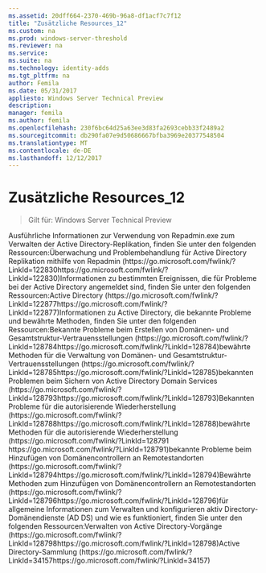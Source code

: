 ```yaml
---
ms.assetid: 20dff664-2370-469b-96a8-df1acf7c7f12
title: "Zusätzliche Resources_12"
ms.custom: na
ms.prod: windows-server-threshold
ms.reviewer: na
ms.service: 
ms.suite: na
ms.technology: identity-adds
ms.tgt_pltfrm: na
author: Femila
ms.date: 05/31/2017
appliesto: Windows Server Technical Preview
description: 
manager: femila
ms.author: femila
ms.openlocfilehash: 230f6bc64d25a63ee3d83fa2693cebb33f2489a2
ms.sourcegitcommit: db290fa07e9d50686667bfba3969e20377548504
ms.translationtype: MT
ms.contentlocale: de-DE
ms.lasthandoff: 12/12/2017
---
```

# <a name="additional-resources12"></a>Zusätzliche Resources_12

>Gilt für: Windows Server Technical Preview


<developerConceptualDocument xmlns="https://ddue.schemas.microsoft.com/authoring/2003/5" xmlns:xlink="https://www.w3.org/1999/xlink" xmlns:xsi="https://www.w3.org/2001/XMLSchema-instance" xsi:schemaLocation="https://ddue.schemas.microsoft.com/authoring/2003/5 http://clixdevr3.blob.core.windows.net/ddueschema/developer.xsd">
  <introduction>
    <para>Ausführliche Informationen zur Verwendung von Repadmin.exe zum Verwalten der Active Directory-Replikation, finden Sie unter den folgenden Ressourcen:</para><list class="bullet"><listItem><para>Überwachung und Problembehandlung für Active Directory Replikation mithilfe von Repadmin (<externalLink><linkText>https://go.microsoft.com/fwlink/?LinkId=122830</linkText><linkUri>https://go.microsoft.com/fwlink/?LinkId=122830</linkUri></externalLink>)</para></listItem></list><para>Informationen zu bestimmten Ereignissen, die für Probleme bei der Active Directory angemeldet sind, finden Sie unter den folgenden Ressourcen:</para><list class="bullet"><listItem><para>Active Directory (<externalLink><linkText>https://go.microsoft.com/fwlink/?LinkId=122877</linkText><linkUri>https://go.microsoft.com/fwlink/?LinkId=122877</linkUri></externalLink>)</para></listItem></list><para>Informationen zu Active Directory, die bekannte Probleme und bewährte Methoden, finden Sie unter den folgenden Ressourcen:</para><list class="bullet"><listItem><para>Bekannte Probleme beim Erstellen von Domänen- und Gesamtstruktur-Vertrauensstellungen (<externalLink><linkText>https://go.microsoft.com/fwlink/?LinkId=128784</linkText><linkUri>https://go.microsoft.com/fwlink/?LinkId=128784</linkUri></externalLink>)</para></listItem><listItem><para>bewährte Methoden für die Verwaltung von Domänen- und Gesamtstruktur-Vertrauensstellungen (<externalLink><linkText>https://go.microsoft.com/fwlink/?LinkId=128785</linkText><linkUri>https://go.microsoft.com/fwlink/?LinkId=128785</linkUri></externalLink>)</para></listItem><listItem><para>bekannten Problemen beim Sichern von Active Directory Domain Services (<externalLink><linkText>https://go.microsoft.com/fwlink/?LinkId=128793</linkText><linkUri>https://go.microsoft.com/fwlink/?LinkId=128793</linkUri></externalLink>)</para></listItem><listItem><para>Bekannten Probleme für die autorisierende Wiederherstellung (<externalLink><linkText>https://go.microsoft.com/fwlink/?LinkId=128788</linkText><linkUri>https://go.microsoft.com/fwlink/?LinkId=128788</linkUri></externalLink>)</para></listItem><listItem><para>bewährte Methoden für die autorisierende Wiederherstellung (<externalLink><linkText>https://go.microsoft.com/fwlink/?LinkId=128791 </linkText><linkUri>https://go.microsoft.com/fwlink/?LinkId=128791</linkUri></externalLink>)</para></listItem><listItem><para>bekannte Probleme beim Hinzufügen von Domänencontrollern an Remotestandorten (<externalLink><linkText>https://go.microsoft.com/fwlink/?LinkId=128794</linkText><linkUri>https://go.microsoft.com/fwlink/?LinkId=128794</linkUri></externalLink>)</para></listItem><listItem><para>Bewährte Methoden zum Hinzufügen von Domänencontrollern an Remotestandorten (<externalLink><linkText>https://go.microsoft.com/fwlink/?LinkId=128796</linkText><linkUri>https://go.microsoft.com/fwlink/?LinkId=128796</linkUri></externalLink>)</para></listItem></list><para>für allgemeine Informationen zum Verwalten und konfigurieren aktiv Directory-Domänendienste (AD DS) und wie es funktioniert, finden Sie unter den folgenden Ressourcen:</para><list class="bullet"><listItem><para>Verwalten von Active Directory-Vorgänge (<externalLink><linkText>https://go.microsoft.com/fwlink/?LinkId=128798</linkText><linkUri>https://go.microsoft.com/fwlink/?LinkId=128798</linkUri></externalLink>)</para></listItem><listItem><para>Active Directory-Sammlung (<externalLink><linkText>https://go.microsoft.com/fwlink/?LinkId=34157</linkText><linkUri>https://go.microsoft.com/fwlink/?LinkId=34157</linkUri></externalLink>)</para></listItem></list>
  </introduction>
  <relatedTopics />
</developerConceptualDocument>


